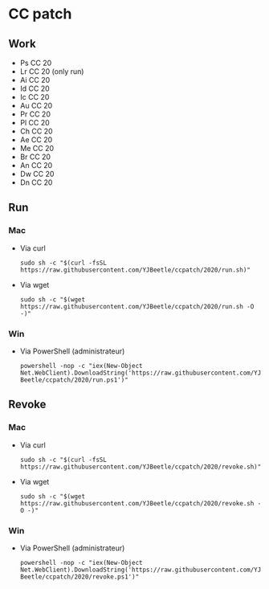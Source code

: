 # CC patch

## Work

*	Ps CC 20
*	Lr CC 20 (only run)
*	Ai CC 20
*	Id CC 20
*	Ic CC 20
*	Au CC 20
*	Pr CC 20
*	Pl CC 20
*	Ch CC 20
*	Ae CC 20
*	Me CC 20
*	Br CC 20
*	An CC 20
*	Dw CC 20
*	Dn CC 20

## Run

### Mac

*	Via curl

	```sudo sh -c "$(curl -fsSL https://raw.githubusercontent.com/YJBeetle/ccpatch/2020/run.sh)"```

*	Via wget

	```sudo sh -c "$(wget https://raw.githubusercontent.com/YJBeetle/ccpatch/2020/run.sh -O -)"```

### Win

*	Via PowerShell (administrateur)

	```powershell -nop -c "iex(New-Object Net.WebClient).DownloadString('https://raw.githubusercontent.com/YJBeetle/ccpatch/2020/run.ps1')"```

## Revoke

### Mac

*	Via curl

	```sudo sh -c "$(curl -fsSL https://raw.githubusercontent.com/YJBeetle/ccpatch/2020/revoke.sh)"```

*	Via wget

	```sudo sh -c "$(wget https://raw.githubusercontent.com/YJBeetle/ccpatch/2020/revoke.sh -O -)"```

### Win

*	Via PowerShell (administrateur)

	```powershell -nop -c "iex(New-Object Net.WebClient).DownloadString('https://raw.githubusercontent.com/YJBeetle/ccpatch/2020/revoke.ps1')"```
